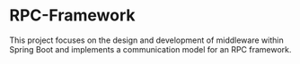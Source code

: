 # RPC-Framework
This project focuses on the design and development of middleware within Spring Boot and implements a communication model for an RPC framework.
